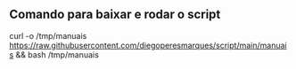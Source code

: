## Comando para baixar e rodar o script 

curl -o /tmp/manuais https://raw.githubusercontent.com/diegoperesmarques/script/main/manuais && bash /tmp/manuais
